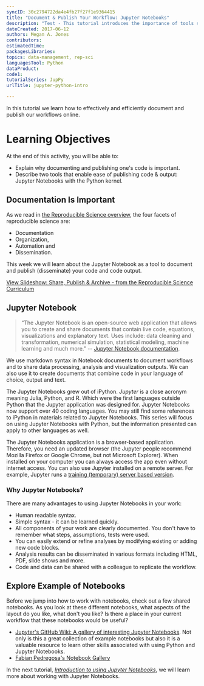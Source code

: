 ```yaml
---
syncID: 30c2794722da4e4fb27f27f1e9364415
title: "Document & Publish Your Workflow: Jupyter Notebooks"
description: "Test - This tutorial introduces the importance of tools supporting documenting & publishing a workflow using the Python kernel of Jupyter Notebooks."
dateCreated: 2017-06-12
authors: Megan A. Jones
contributors:
estimatedTime:
packagesLibraries:
topics: data-management, rep-sci
languagesTool: Python
dataProduct:
code1:
tutorialSeries: JupPy
urlTitle: jupyter-python-intro

---
```



In this tutorial we learn how to effectively and efficiently document and publish our
workflows online.

<div id="ds-objectives" markdown="1">

# Learning Objectives
At the end of this activity, you will be able to:

* Explain why documenting and publishing one's code is important.
* Describe two tools that enable ease of publishing code & output: Jupyter Notebooks
with the Python kernel.

</div>

## Documentation Is Important

As we read in
<a href="https://www.neonscience.org/rep-sci-intro" target="_blank"> the Reproducible Science overview</a>,
the four facets of reproducible science are:

* Documentation
* Organization,
* Automation and
* Dissemination.

This week we will learn about the Jupyter Notebook as a tool to document and
publish (disseminate) your code and code output.

<a class="btn btn-info" href="http://neonscience.github.io/slide-shows/share-publish-archive-slideshow.html" target= "_blank"> View Slideshow: Share, Publish & Archive - from the Reproducible Science Curriculum</a>


## Jupyter Notebook

> “The Jupyter Notebook is an open-source web application that allows you to
create and share documents that contain live code, equations, visualizations and
explanatory text. Uses include: data cleaning and transformation, numerical
simulation, statistical modeling, machine learning and much more."
-- <a href="http://jupyter.org/" target="_blank">Jupyter Notebook documentation</a>.

We use markdown syntax in Notebook documents to document workflows and
to share data processing, analysis and visualization outputs. We can also use it
to create documents that combine code in your language of choice, output and text.

The Jupyter Notebooks grew out of iPython. *Jupyter* is a close acronym meaning
Julia, Python, and R. Which were the first languages outside Python that the Jupyter
application was designed for. Jupyter Notebooks now support over
40 coding languages. You may still find some references to iPython in materials
related to Jupyter Notebooks. This series will focus on using Jupyter Notebooks with Python,
but the information presented can apply to other languages as well.

The Jupyter Notebooks application is a browser-based application. Therefore, you
need an updated browser (the Jupyter people recommend Mozilla Firefox or Google
Chrome, but not Microsoft Explorer).  When installed on your computer you can
always access the app even without internet access.  You can also use Jupyter
installed on a remote server. For example, Jupyter runs a
<a href="https://try.jupyter.org/" target="_blank"> training (temporary) server based version</a>.

### Why Jupyter Notebooks?
There are many advantages to using Jupyter Notebooks in your work:

* Human readable syntax.
* Simple syntax - it can be learned quickly.
* All components of your work are clearly documented. You don't have to remember
what steps, assumptions, tests were used.
* You can easily extend or refine analyses by modifying existing or adding new
code blocks.
* Analysis results can be disseminated in various formats including HTML, PDF,
slide shows and more.
* Code and data can be shared with a colleague to replicate the workflow.

## Explore Example of Notebooks

Before we jump into how to work with notebooks, check out a few shared notebooks.
As you look at these different notebooks, what aspects of the layout do you like,
what don't you like?  Is there a place in your current workflow that these
notebooks would be useful?

* <a href="https://github.com/jupyter/jupyter/wiki/A-gallery-of-interesting-Jupyter-Notebooks" target="_blank">Jupyter's GitHub Wiki: A gallery of interesting Jupyter Notebooks</a>.
Not only is this a great collection of example notebooks but also it is a valuable
resource to learn other skills associated with using Python and Jupyter Notebooks.
* <a href="http://nb.bianp.net/sort/views/" target="_blank">Fabian Pedregosa's Notebook Gallery</a>


In the next tutorial, *<a href="https://www.neonscience.org/jupyter-python-intro" target="_blank">Introduction to using Jupyter Notebooks</a>*,
 we will learn more about working with Jupyter Notebooks.
